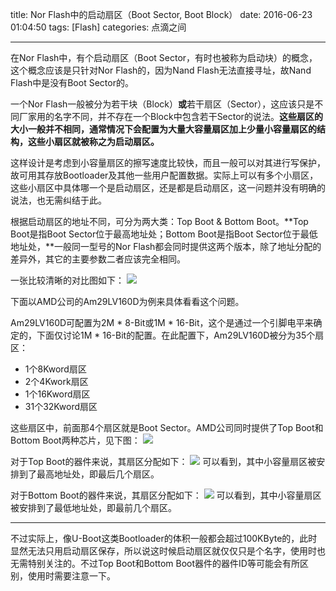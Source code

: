 title: Nor Flash中的启动扇区（Boot Sector, Boot Block）
date: 2016-06-23 01:04:50
tags: [Flash]
categories: 点滴之间

---

在Nor Flash中，有个启动扇区（Boot Sector，有时也被称为启动块）的概念，这个概念应该是只针对Nor Flash的，因为Nand Flash无法直接寻址，故Nand Flash中是没有Boot Sector的。

一个Nor Flash一般被分为若干块（Block）**或**若干扇区（Sector），这应该只是不同厂家用的名字不同，并不存在一个Block中包含若干Sector的说法。**这些扇区的大小一般并不相同，通常情况下会配置为大量大容量扇区加上少量小容量扇区的结构，这些小扇区就被称之为启动扇区。**

<!--more-->

这样设计是考虑到小容量扇区的擦写速度比较快，而且一般可以对其进行写保护，故可用其存放Bootloader及其他一些用户配置数据。实际上可以有多个小扇区，这些小扇区中具体哪一个是启动扇区，还是都是启动扇区，这一问题并没有明确的说法，也无需纠结于此。

根据启动扇区的地址不同，可分为两大类：Top Boot & Bottom Boot。**Top Boot是指Boot Sector位于最高地址处；Bottom Boot是指Boot Sector位于最低地址处，**一般同一型号的Nor Flash都会同时提供这两个版本，除了地址分配的差异外，其它的主要参数二者应该完全相同。

一张比较清晰的对比图如下：
![](https://gmf.shengnengjin.cn/ZnJvbT1jc2RuJnVybD13WndwbUwyQUROMElUTTFFek53Z0RNdklUWnNsbVp3VjNMbjlHYmk5Q2RsNW1MNGxtYjFGbWJwaDJZdWNXYnBkMmJzSjJMdm9EYzBSSGE.jpg)

下面以AMD公司的Am29LV160D为例来具体看看这个问题。

Am29LV160D可配置为2M * 8-Bit或1M * 16-Bit，这个是通过一个引脚电平来确定的，下面仅讨论1M * 16-Bit的配置。在此配置下，Am29LV160D被分为35个扇区：

- 1个8Kword扇区
- 2个4Kwork扇区
- 1个16Kword扇区
- 31个32Kword扇区

这些扇区中，前面那4个扇区就是Boot Sector。AMD公司同时提供了Top Boot和Bottom Boot两种芯片，见下图：
![](https://gmf.shengnengjin.cn/20160623005443.png)

对于Top Boot的器件来说，其扇区分配如下：
![](https://gmf.shengnengjin.cn/20160623005627.png)
可以看到，其中小容量扇区被安排到了最高地址处，即最后几个扇区。

对于Bottom Boot的器件来说，其扇区分配如下：
![](https://gmf.shengnengjin.cn/20160623005756.png)
可以看到，其中小容量扇区被安排到了最低地址处，即最前几个扇区。

----------

不过实际上，像U-Boot这类Bootloader的体积一般都会超过100KByte的，此时显然无法只用启动扇区保存，所以说这时候启动扇区就仅仅只是个名字，使用时也无需特别关注的。不过Top Boot和Bottom Boot器件的器件ID等可能会有所区别，使用时需要注意一下。

